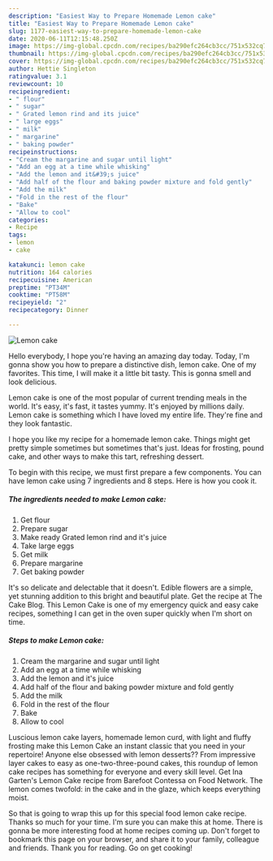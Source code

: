 ```yaml
---
description: "Easiest Way to Prepare Homemade Lemon cake"
title: "Easiest Way to Prepare Homemade Lemon cake"
slug: 1177-easiest-way-to-prepare-homemade-lemon-cake
date: 2020-06-11T12:15:48.250Z
image: https://img-global.cpcdn.com/recipes/ba290efc264cb3cc/751x532cq70/lemon-cake-recipe-main-photo.jpg
thumbnail: https://img-global.cpcdn.com/recipes/ba290efc264cb3cc/751x532cq70/lemon-cake-recipe-main-photo.jpg
cover: https://img-global.cpcdn.com/recipes/ba290efc264cb3cc/751x532cq70/lemon-cake-recipe-main-photo.jpg
author: Hettie Singleton
ratingvalue: 3.1
reviewcount: 10
recipeingredient:
- " flour"
- " sugar"
- " Grated lemon rind and its juice"
- " large eggs"
- " milk"
- " margarine"
- " baking powder"
recipeinstructions:
- "Cream the margarine and sugar until light"
- "Add an egg at a time while whisking"
- "Add the lemon and it&#39;s juice"
- "Add half of the flour and baking powder mixture and fold gently"
- "Add the milk"
- "Fold in the rest of the flour"
- "Bake"
- "Allow to cool"
categories:
- Recipe
tags:
- lemon
- cake

katakunci: lemon cake 
nutrition: 164 calories
recipecuisine: American
preptime: "PT34M"
cooktime: "PT58M"
recipeyield: "2"
recipecategory: Dinner

---
```



![Lemon cake](https://img-global.cpcdn.com/recipes/ba290efc264cb3cc/751x532cq70/lemon-cake-recipe-main-photo.jpg)

Hello everybody, I hope you're having an amazing day today. Today, I'm gonna show you how to prepare a distinctive dish, lemon cake. One of my favorites. This time, I will make it a little bit tasty. This is gonna smell and look delicious.

Lemon cake is one of the most popular of current trending meals in the world. It's easy, it's fast, it tastes yummy. It's enjoyed by millions daily. Lemon cake is something which I have loved my entire life. They're fine and they look fantastic.

I hope you like my recipe for a homemade lemon cake. Things might get pretty simple sometimes but sometimes that&#39;s just. Ideas for frosting, pound cake, and other ways to make this tart, refreshing dessert.


To begin with this recipe, we must first prepare a few components. You can have lemon cake using 7 ingredients and 8 steps. Here is how you cook it.

<!--inarticleads1-->

##### The ingredients needed to make Lemon cake:

1. Get  flour
1. Prepare  sugar
1. Make ready  Grated lemon rind and it&#39;s juice
1. Take  large eggs
1. Get  milk
1. Prepare  margarine
1. Get  baking powder


It&#39;s so delicate and delectable that it doesn&#39;t. Edible flowers are a simple, yet stunning addition to this bright and beautiful plate. Get the recipe at The Cake Blog. This Lemon Cake is one of my emergency quick and easy cake recipes, something I can get in the oven super quickly when I&#39;m short on time. 

<!--inarticleads2-->

##### Steps to make Lemon cake:

1. Cream the margarine and sugar until light
1. Add an egg at a time while whisking
1. Add the lemon and it&#39;s juice
1. Add half of the flour and baking powder mixture and fold gently
1. Add the milk
1. Fold in the rest of the flour
1. Bake
1. Allow to cool


Luscious lemon cake layers, homemade lemon curd, with light and fluffy frosting make this Lemon Cake an instant classic that you need in your repertoire! Anyone else obsessed with lemon desserts?? From impressive layer cakes to easy as one-two-three-pound cakes, this roundup of lemon cake recipes has something for everyone and every skill level. Get Ina Garten&#39;s Lemon Cake recipe from Barefoot Contessa on Food Network. The lemon comes twofold: in the cake and in the glaze, which keeps everything moist. 

So that is going to wrap this up for this special food lemon cake recipe. Thanks so much for your time. I'm sure you can make this at home. There is gonna be more interesting food at home recipes coming up. Don't forget to bookmark this page on your browser, and share it to your family, colleague and friends. Thank you for reading. Go on get cooking!
